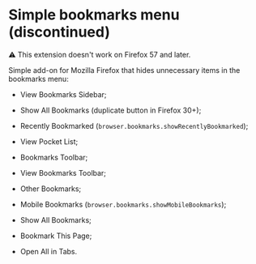 # Simple bookmarks menu (discontinued)

:warning: This extension doesn't work on Firefox 57 and later.

Simple add-on for Mozilla Firefox that hides unnecessary items in the bookmarks menu:

* View Bookmarks Sidebar;

* Show All Bookmarks (duplicate button in Firefox 30+);

* Recently Bookmarked (`browser.bookmarks.showRecentlyBookmarked`);

* View Pocket List;

* Bookmarks Toolbar;

* View Bookmarks Toolbar;

* Other Bookmarks;

* Mobile Bookmarks (`browser.bookmarks.showMobileBookmarks`);

* Show All Bookmarks;

* Bookmark This Page;

* Open All in Tabs.
